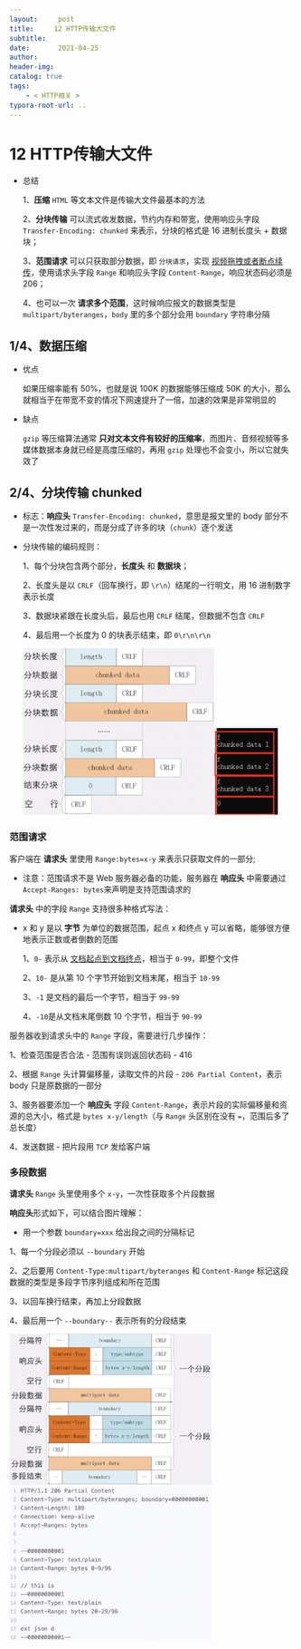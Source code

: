 ```yaml
---
layout:     post
title:     12 HTTP传输大文件
subtitle:  
date:       2021-04-25
author:     
header-img: 
catalog: true
tags:
    - < HTTP相关 >
typora-root-url: ..
---
```



# 12 HTTP传输大文件

- 总结

    1、**压缩** `HTML` 等文本文件是传输大文件最基本的方法

    2、**分块传输** 可以流式收发数据，节约内存和带宽，使用响应头字段 `Transfer-Encoding: chunked` 来表示，分块的格式是 16 进制长度头 + 数据块；

    3、**范围请求** 可以只获取部分数据，即 `分块请求`，实现 <u>视频拖拽或者断点续传</u>，使用请求头字段 `Range` 和响应头字段 `Content-Range`，响应状态码必须是 206；

    4、也可以一次 **请求多个范围**，这时候响应报文的数据类型是 `multipart/byteranges`，`body` 里的多个部分会用 `boundary` 字符串分隔

## 1/4、数据压缩
- 优点

    如果压缩率能有 50%，也就是说 100K 的数据能够压缩成 50K 的大小，那么就相当于在带宽不变的情况下网速提升了一倍，加速的效果是非常明显的

- 缺点

    `gzip` 等压缩算法通常 **只对文本文件有较好的压缩率**，而图片、音频视频等多媒体数据本身就已经是高度压缩的，再用 `gzip` 处理也不会变小，所以它就失效了

## 2/4、分块传输 chunked
- 标志：**响应头** `Transfer-Encoding: chunked`，意思是报文里的 body 部分不是一次性发过来的，而是分成了许多的块（`chunk`）逐个发送

- 分块传输的编码规则：

    1、每个分块包含两个部分，**长度头** 和 **数据块**；

    2、长度头是以 `CRLF`（回车换行，即 `\r\n`）结尾的一行明文，用 16 进制数字表示长度

    3、数据块紧跟在长度头后，最后也用 `CRLF` 结尾，但数据不包含 `CRLF`

    4、最后用一个长度为 0 的块表示结束，即 `0\r\n\r\n`

    <img src="/../img/assets_2019/image-20210425203723581.png" alt="image-20210425203723581" style="zoom:33%;" /><img src="/../img/assets_2019/image-20210425203804447.png" alt="image-20210425203804447" style="zoom:15%;" />

### 范围请求

客户端在 **请求头** 里使用 `Range:bytes=x-y` 来表示只获取文件的一部分;
-   注意：范围请求不是 Web 服务器必备的功能，服务器在 **响应头** 中需要通过`Accept-Ranges: bytes`来声明是支持范围请求的

**请求头** 中的字段 `Range` 支持很多种格式写法：

- x 和 y 是以 **字节** 为单位的数据范围，起点 x 和终点 y 可以省略，能够很方便地表示正数或者倒数的范围

    1、`0-` 表示从 <u>文档起点到文档终点</u>，相当于 `0-99`，即整个文件

    2、`10-` 是从第 10 个字节开始到文档末尾，相当于 `10-99`

    3、`-1` 是文档的最后一个字节，相当于 `99-99`

    4、`-10`是从文档末尾倒数 10 个字节，相当于 `90-99`

服务器收到请求头中的 `Range` 字段，需要进行几步操作：

1、检查范围是否合法 - 范围有误则返回状态码 - 416

2、根据 `Range` 头计算偏移量，读取文件的片段 - `206 Partial Content`，表示 body 只是原数据的一部分

3、服务器要添加一个 **响应头** 字段 `Content-Range`，表示片段的实际偏移量和资源的总大小，格式是 `bytes x-y/length`（与 `Range` 头区别在没有 `=`，范围后多了总长度）

4、发送数据 - 把片段用 `TCP` 发给客户端

### 多段数据
**请求头** `Range` 头里使用多个 `x-y`，一次性获取多个片段数据

**响应头**形式如下，可以结合图片理解：

-   用一个参数 `boundary=xxx` 给出段之间的分隔标记

1、每一个分段必须以 `--boundary` 开始

2、之后要用 `Content-Type:multipart/byteranges` 和 `Content-Range` 标记这段数据的类型是多段字节序列组成和所在范围

3、以回车换行结束，再加上分段数据

4、最后用一个 `--boundary--` 表示所有的分段结束

 <img src="/../img/assets_2019/image-20210425204018340.png" alt="image-20210425204018340" style="zoom:35%;" /><img src="/../img/assets_2019/image-20210425204052500.png" alt="image-20210425204052500" style="zoom:35%;" />

 